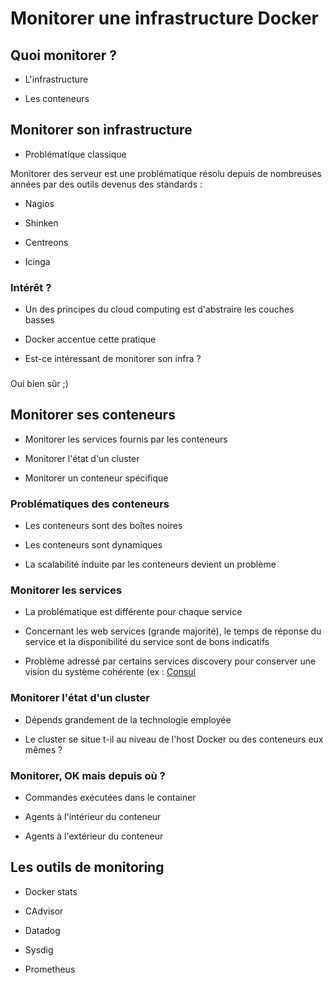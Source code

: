 # Monitorer une infrastructure Docker

## Quoi monitorer ?

- L'infrastructure

- Les conteneurs

## Monitorer son infrastructure

- Problématique classique

Monitorer des serveur est une problématique résolu depuis de nombreuses années par des outils devenus des standards :

- Nagios

- Shinken

- Centreons

- Icinga

### Intérêt ?

- Un des principes du cloud computing est d'abstraire les couches basses

- Docker accentue cette pratique

- Est-ce intéressant de monitorer son infra ?

###

Oui bien sûr ;)

## Monitorer ses conteneurs

- Monitorer les services fournis par les conteneurs

- Monitorer l'état d'un cluster

- Monitorer un conteneur spécifique

### Problématiques des conteneurs

- Les conteneurs sont des boîtes noires

- Les conteneurs sont dynamiques

- La scalabilité induite par les conteneurs devient un problème

### Monitorer les services

- La problématique est différente pour chaque service

- Concernant les web services (grande majorité), le temps de réponse du service et la disponibilité du service sont de bons indicatifs

- Problème adressé par certains services discovery pour conserver une vision du système cohérente (ex : [Consul](https://www.consul.io)

### Monitorer l'état d'un cluster

- Dépends grandement de la technologie employée

- Le cluster se situe t-il au niveau de l'host Docker ou des conteneurs eux mêmes ?

### Monitorer, OK mais depuis où ?

- Commandes exécutées dans le container

- Agents à l'intérieur du conteneur

- Agents à l'extérieur du conteneur

## Les outils de monitoring

- Docker stats

- CAdvisor

- Datadog

- Sysdig

- Prometheus

